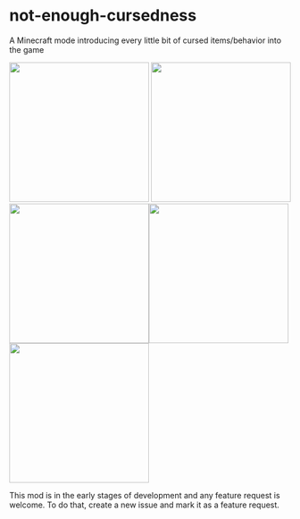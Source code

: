 # not-enough-cursedness
 A Minecraft mode introducing every little bit of cursed items/behavior into the game
 
 <a align="center"><img src="http://cdn.jonasjones.me/uploads/mod-badges/fabric-api.png" width="250px">
<img src="http://cdn.jonasjones.me/uploads/mod-badges/no-support-forge.png" width="250px">
<img src="http://cdn.jonasjones.me/uploads/mod-badges/available-modrinth.png" width="250px"><img src="http://cdn.jonasjones.me/uploads/mod-badges/support-fabric.png"  width="250px"><img src="http://cdn.jonasjones.me/uploads/mod-badges/support-quilt.png" width="250px"></a>

This mod is in the early stages of development and any feature request is welcome. To do that, create a new issue and mark it as a feature request.
